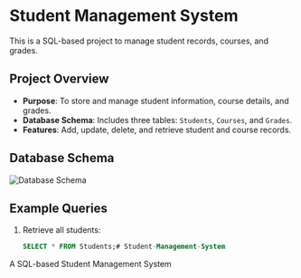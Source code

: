 # Student Management System

This is a SQL-based project to manage student records, courses, and grades.

## Project Overview
- **Purpose**: To store and manage student information, course details, and grades.
- **Database Schema**: Includes three tables: `Students`, `Courses`, and `Grades`.
- **Features**: Add, update, delete, and retrieve student and course records.

## Database Schema
![Database Schema](Screenshots/Schema.png)

## Example Queries
1. Retrieve all students:
   ```sql
   SELECT * FROM Students;# Student-Management-System
A SQL-based Student Management System
